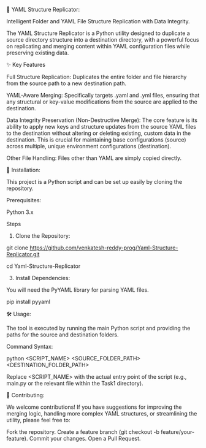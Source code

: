 📁 YAML Structure Replicator:

Intelligent Folder and YAML File Structure Replication with Data Integrity.

The YAML Structure Replicator is a Python utility designed to duplicate a source directory structure into a destination directory, with a powerful focus on replicating and merging content within YAML configuration files while preserving existing data.

✨ Key Features

Full Structure Replication: Duplicates the entire folder and file hierarchy from the source path to a new destination path.

YAML-Aware Merging: Specifically targets .yaml and .yml files, ensuring that any structural or key-value modifications from the source are applied to the destination.

Data Integrity Preservation (Non-Destructive Merge): The core feature is its ability to apply new keys and structure updates from the source YAML files to the destination without altering or deleting existing, custom data in the destination. This is crucial for maintaining base configurations (source) across multiple, unique environment configurations (destination).

Other File Handling: Files other than YAML are simply copied directly.

🚀 Installation:

This project is a Python script and can be set up easily by cloning the repository.

Prerequisites:

Python 3.x

Steps

1) Clone the Repository:
   
git clone https://github.com/venkatesh-reddy-prog/Yaml-Structure-Replicator.git

cd Yaml-Structure-Replicator

3) Install Dependencies:
   
You will need the PyYAML library for parsing YAML files.

pip install pyyaml

🛠️ Usage:

The tool is executed by running the main Python script and providing the paths for the source and destination folders.

Command Syntax:

python <SCRIPT_NAME> <SOURCE_FOLDER_PATH> <DESTINATION_FOLDER_PATH>

Replace <SCRIPT_NAME> with the actual entry point of the script (e.g., main.py or the relevant file within the Task1 directory).

🤝 Contributing:

We welcome contributions! If you have suggestions for improving the merging logic, handling more complex YAML structures, or streamlining the utility, please feel free to:

Fork the repository.
Create a feature branch (git checkout -b feature/your-feature).
Commit your changes.
Open a Pull Request.

